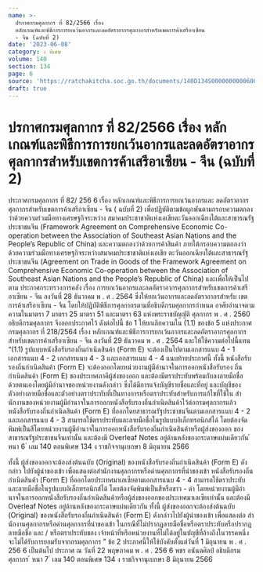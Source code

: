 ```yaml
---
name: >-
  ปรกาศกรมศุลกากร ที่ 82/2566 เรื่อง
  หลักเกณฑ์และพิธีการการยกเว้นอากรและลดอัตราอากรศุลกากรสำหรับเขตการค้าเสรีอาเซียน
  - จีน (ฉบับที่ 2)
date: '2023-06-08'
category: ง พิเศษ
volume: 140
section: 134
page: 6
source: 'https://ratchakitcha.soc.go.th/documents/140D134S0000000000600.pdf'
draft: true
---
```


# ปรกาศกรมศุลกากร ที่ 82/2566 เรื่อง หลักเกณฑ์และพิธีการการยกเว้นอากรและลดอัตราอากรศุลกากรสำหรับเขตการค้าเสรีอาเซียน - จีน (ฉบับที่ 2)

ประกาศกรมศุลกากร ที่ 82/ 256 6 เรื่อง หลักเกณฑ์และพิธีการการยกเว้นอากรและ ลดอัตราอากรศุลกากรสําหรับเขตการค้าเสรีอาเซียน - จีน ( ฉบับที่ 2) เพื่อปฏิบัติตามข้อผูกพันตามกรอบความตกลงว่าด้วยความร่วมมือทางเศรษฐกิจระหว่าง สมาคมประชาชาติแห่งเอเชียตะวันออกเฉียงใต้และสาธารณรัฐประชาชนจีน (Framework Agreement on Comprehensive Economic Co-operation between the Association of Southeast Asian Nations and the People’s Republic of China) และความตกลงว่าด้วยการค้าสินค้า ภายใต้กรอบความตกลงว่าด้วยความร่วมมือทางเศรษฐกิจระหว่างสมาคมประชาชาติแห่งเอเชีย ตะวันออกเฉียงใต้และสาธารณรัฐประชาชนจีน (Agreement on Trade in Goods of the Framework Agreement on Comprehensive Economic Co-operation between the Association of Southeast Asian Nations and the People’s Republic of China) และเพื่อให้เป็นไปตาม ประกาศกระทรวงการคลัง เรื่อง การยกเว้นอากรและลดอัตราอากรศุลกากรสําหรับเขตการค้าเสรี อาเซียน - จีน ลงวันที่ 28 ธันวาคม พ . ศ . 2564 ซึ่งให้ยกเว้นอากรและลดอัตราอากรสําหรับ เขตการค้าเสรีอาเซียน - จีน โดยให้ปฏิบัติพิธีการศุลกากรตามที่อธิบดีกรมศุลกากรกําหนด อาศัยอํานาจตามความในมาตรา 7 มาตรา 25 มาตรา 51 และมาตรา 63 แห่งพระราชบัญญัติ ศุลกากร พ . ศ . 2560 อธิบดีกรมศุลกากร จึงออกประกาศไว้ ดังต่อไปนี้ ข้อ 1 ให้ยกเลิกความใน (1.1) ของข้อ 5 แห่งประกาศกรมศุลกากร ที่ 218/2564 เรื่อง หลักเกณฑ์และพิธีการการยกเว้นอากรและลดอัตราอากรศุลกากรสําหรับเขตการค้าเสรีอาเซียน - จีน ลงวันที่ 29 ธันวาคม พ . ศ . 2564 และให้ใช้ความต่อไปนี้แทน “(1.1) รูปแบบหนังสือรับรองถิ่นกําเนิดสินค้า (Form E) จะต้องเป็นไปตามเอกสารแนบ 4 - 1 เอกสารแนบ 4 - 2 เอกสารแนบ 4 - 3 และเอกสารแนบ 4 - 4 แนบท้ายประกาศนี้ ทั้งนี้ หนังสือรับรองถิ่นกําเนิดสินค้า (Form E) จะต้องออกโดยหน่วยงานผู้มีอํานาจในการออกหนังสือรับรอง ถิ่นกําเนิดสินค้า (Form E) ของประเทศภาคีผู้ส่งของออก และต้องมีตราประทับพร้อมกับลงลายมือชื่อ ด้วยตนเองโดยผู้มีอํานาจของหน่วยงานดังกล่าว ซึ่งได้มีการแจ้งบัญชีรายชื่อและที่อยู่ และบัญชีของ ตัวอย่างลายมือชื่อและตัวอย่างตราประทับที่เป็นทางการหรือตราประทับสําหรับการแก้ไขที่ใช้ใน สํานักงานของหน่วยงานผู้มีอํานาจในการออกหนังสือรับรองถิ่นกําเนิดสินค้าไว้ต่อกรมศุลกากรแล้ว หนังสือรับรองถิ่นกําเนิดสินค้า (Form E) ที่ออกโดยสาธารณรัฐประชาชนจีนตามเอกสารแนบ 4 - 2 และเอกสารแนบ 4 - 3 สามารถใช้ตราประทับและลายมือชื่อในรูปแบบอิเล็กทรอนิกส์ได้ โดยต้องจัดพิมพ์เป็นสีโดยหน่วยงานผู้มีอํานาจในการออกหนังสือรับรองถิ่นกําเนิดสินค้าหรือผู้ส่งของออก ของสาธารณรัฐประชาชนจีนเท่านั้น และต้องมี Overleaf Notes อยู่ด้านหลังของกระดาษแผ่นเดียวกัน ้ หนา 6 ่ เลม 140 ตอนพิเศษ 134 ง ราชกิจจานุเบกษา 8 มิถุนายน 2566

ทั้งนี้ ผู้ส่งของออกจะต้องส่งต้นฉบับ (Original) ของหนังสือรับรองถิ่นกําเนิดสินค้า (Form E) ดังกล่าว ไปยังผู้นําของเข้า เพื่อแสดงต่อสํานักงานศุลกากรหรือด่านศุลกากรที่นําของเข้า หนังสือรับรองถิ่นกําเนิดสินค้า (Form E) ที่ออกโดยประเทศมาเลเซียตามเอกสารแนบ 4 - 4 สามารถใช้ตราประทับและลายมือชื่อในรูปแบบอิเล็กทรอนิกส์ได้ โดยต้องจัดพิมพ์เป็นสีหรือขาว - ดํา โดยหน่วยงานผู้มีอํานาจในการออกหนังสือรับรองถิ่นกําเนิดสินค้าหรือผู้ส่งของออกของประเทศมาเลเซียเท่านั้น และต้องมี Overleaf Notes อยู่ด้านหลังของกระดาษแผ่นเดียวกัน ทั้งนี้ ผู้ส่งของออกจะต้องส่งต้นฉบับ (Original) ของหนังสือรับรองถิ่นกําเนิดสินค้า (Form E) ดังกล่าวไปยังผู้นําของเข้า เพื่อแสดงต่อ สํานักงานศุลกากรหรือด่านศุลกากรที่นําของเข้า ในกรณีที่ไม่ปรากฏลายมือชื่อหรือตราประทับหรือปรากฏลายมือชื่อ และ / หรือตราประทับของ เจ้าหน้าที่หรือหน่วยงานที่ไม่ได้อยู่ในบัญชีที่อ้างถึงในวรรคหนึ่งจะไม่ได้รับการยอมรับจากกรมศุลกากร ” ข้อ 2 ประกาศนี้ให้ใช้บังคับตั้งแต่วันที่ 1 มิถุนายน พ . ศ . 256 6 เป็นต้นไป ประกาศ ณ วันที่ 22 พฤษภาคม พ . ศ . 256 6 พชร อนันตศิลป์ อธิบดีกรมศุลกากร ้ หนา 7 ่ เลม 140 ตอนพิเศษ 134 ง ราชกิจจานุเบกษา 8 มิถุนายน 2566















